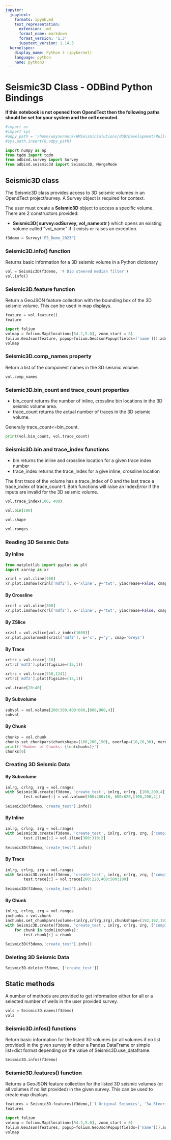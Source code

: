 ```yaml
---
jupyter:
  jupytext:
    formats: ipynb,md
    text_representation:
      extension: .md
      format_name: markdown
      format_version: '1.3'
      jupytext_version: 1.14.5
  kernelspec:
    display_name: Python 3 (ipykernel)
    language: python
    name: python3
---
```


# Seismic3D Class - ODBind Python Bindings


**If this notebook is not opened from OpendTect then the following paths should be set for your system and the cell executed.**

```python
#import os
#import sys
#odpy_path = '/home/wayne/Work/WMSeismicSolutions/dGB/Development/Build/bin/odmain/bin/python'
#sys.path.insert(0,odpy_path)
```

```python
import numpy as np
from tqdm import tqdm
from odbind.survey import Survey
from odbind.seismic3d import Seismic3D, MergeMode
```

## Seismic3D class

The Seismic3D class provides access to 3D seismic volumes in an OpendTect project/survey. A Survey object is required for context.

The user must create a **Seismic3D** object to access a specific volume. There are 2 constructors provided:
-   **Seismic3D( survey:odSurvey, vol_name:str )** which opens an existing volume called "vol_name" if it exists or raises an exception.


```python
f3demo = Survey('F3_Demo_2023')
```

### Seismic3D.info() function
Returns basic information for a 3D seismic volume in a Python dictionary

```python
vol = Seismic3D(f3demo, '4 Dip steered median filter')
vol.info()
```

### Seismic3D.feature function
Return a GeoJSON feature collection with the bounding box of the 3D seismic volume. This can be used in map displays.

```python
feature = vol.feature()
feature
```

```python
import folium
volmap = folium.Map(location=[54.2,5.0], zoom_start = 8)
folium.GeoJson(feature, popup=folium.GeoJsonPopup(fields=['name'])).add_to(volmap)
volmap
```

### Seismic3D.comp_names property
Return a list of the component names in the 3D seismic volume.

```python
vol.comp_names
```

### Seismic3D.bin_count and trace_count properties
- bin_count returns the number of inline, crossline bin locations in the 3D seismic volume area.
- trace_count returns the actual number of traces in the 3D seismic volume.

Generally trace_count<=bin_count.

```python
print(vol.bin_count, vol.trace_count)
```

### Seismic3D.bin and trace_index functions
- bin returns the inline and crossline location for a given trace index number
- trace_index returns the trace_index for a give inline, crossline location

The first trace of the volume has a trace_index of 0 and the last trace a trace_index of trace_count-1.
Both functions will raise an IndexError if the inputs are invalid for the 3D seismic volume.

```python
vol.trace_index(100, 400)
```

```python
vol.bin(100)
```

```python
vol.shape
```

```python
vol.ranges
```

### Reading 3D Seismic Data
#### By Inline

```python
from matplotlib import pyplot as plt
import xarray as xr

xrinl = vol.iline[400]
xr.plot.imshow(xrinl['mdf2'], x='xline', y='twt', yincrease=False, cmap='Greys')
```

#### By Crossline

```python
xrcrl = vol.xline[800]
xr.plot.imshow(xrcrl['mdf2'], x='iline', y='twt', yincrease=False, cmap='Greys')
```

#### By ZSlice

```python
xrzsl = vol.zslice[vol.z_index(1600)]
xr.plot.pcolormesh(xrzsl['mdf2'], x='x', y='y', cmap='Greys')
```

#### By Trace

```python
xrtrc = vol.trace[-10]
xrtrc['mdf2'].plot(figsize=(15,1))
```

```python
xrtrc = vol.trace[750,1241]
xrtrc['mdf2'].plot(figsize=(15,1))
```

```python
vol.trace[20:40]
```

#### By Subvolume

```python
subvol = vol.volume[200:300,400:600,[800,900,4]]
subvol
```

#### By Chunk

```python
chunks = vol.chunk
chunks.set_chunkpars(chunkshape=(100,200,150), overlap=(10,20,30), mergemode=MergeMode.Blend)
print(f'Number of Chunks: {len(chunks)}')
chunks[0]
```

### Creating 3D Seismic Data
#### By Subvolume

```python
inlrg, crlrg, zrg = vol.ranges
with Seismic3D.create(f3demo, 'create_test', inlrg, crlrg, [100,200,4], ['comp1'], 'CBVS', True, True) as test:
        test.volume[:] = vol.volume[300:400:10, 600:620,[100,200,4]]
        
Seismic3D(f3demo,'create_test').info()
```

#### By Inline

```python
inlrg, crlrg, zrg = vol.ranges
with Seismic3D.create(f3demo, 'create_test', inlrg, crlrg, zrg, ['comp1'], 'CBVS', True, True) as test:
        test.iline[:] = vol.iline[300:310:2]
        
Seismic3D(f3demo,'create_test').info()
```

#### By Trace

```python
inlrg, crlrg, zrg = vol.ranges
with Seismic3D.create(f3demo, 'create_test', inlrg, crlrg, zrg, ['comp1'], 'CBVS', True, True) as test:
        test.trace[:] = vol.trace[200:220,400:500:100]
        
Seismic3D(f3demo,'create_test').info()    
```

#### By Chunk

```python
inlrg, crlrg, zrg = vol.ranges
inchunks = vol.chunk
inchunks.set_chunkpars(volume=(inlrg,crlrg,zrg),chunkshape=(192,192,192),overlap=(16,16,16),mergemode=MergeMode.Average)
with Seismic3D.create(f3demo, 'create_test', inlrg, crlrg, zrg, ['comp1'], 'CBVS', True, True) as test:
    for chunk in tqdm(inchunks):
        test.chunk[:] = chunk
        
Seismic3D(f3demo,'create_test').info()
```

### Deleting 3D Seismic Data

```python
Seismic3D.delete(f3demo, ['create_test'])
```

## Static methods
A number of methods are provided to get information either for all or a selected number of wells in the user provided survey.

```python
vols = Seismic3D.names(f3demo)
vols
```

### Seismic3D.infos() functions
Return basic information for the listed 3D volumes (or all volumes if no list provided) in the given survey in either a Pandas DataFrame or simple list+dict format depending on the value of Seismic3D.use_dataframe.

```python
Seismic3D.infos(f3demo)

```

### Seismic3D.features() function

Returns a GeoJSON feature collection for the listed 3D seismic volumes (or all volumes if no list provided) in the given survey. This can be used to create map displays.

```python
features = Seismic3D.features(f3demo,['1 Original Seismics', '3a Steering PCA111 MF225'])
features
```

```python
import folium
volmap = folium.Map(location=[54.2,5.0], zoom_start = 8)
folium.GeoJson(features, popup=folium.GeoJsonPopup(fields=['name'])).add_to(volmap)
volmap
```

```python

```

